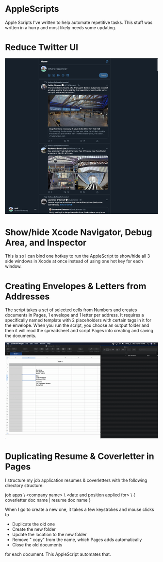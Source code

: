 # AppleScripts
Apple Scripts I've written to help automate repetitive tasks.  This stuff was written in a hurry and most likely needs some updating.

# Reduce Twitter UI

![Reduce Twitter UI](ReducedTwitter.png)

# Show/hide Xcode Navigator, Debug Area, and Inspector 

This is so I can bind one hotkey to run the AppleScript to show/hide all 3 side windows in Xcode at once instead of using one hot key for each window.

# Creating Envelopes & Letters from Addresses

The script takes a set of selected cells from Numbers and creates documents in Pages, 1 envelope and 1 letter per address.  It requires a specifically named template with 2 placeholders with certain tags in it for the envelope.  When you run the script, you choose an output folder and then it will read the spreadsheet and script Pages into creating and saving the documents.

![Demo of letter & envelope creation](LetterCreation.gif)

# Duplicating Resume & Coverletter in Pages

I structure my job application resumes & coverletters with the following directory structure:

job apps \ &lt;company name&gt; \ &lt;date and position applied for&gt; \ { coverletter doc name | resume doc name }
  
When I go to create a new one, it takes a few keystrokes and mouse clicks to 

* Duplicate the old one
* Create the new folder
* Update the location to the new folder
* Remove " copy" from the name, which Pages adds automatically
* Close the old documents
    
for each document.  This AppleScript automates that.
  

       
